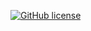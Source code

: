 [![GitHub license](https://img.shields.io/badge/license-New%20MIT-blue.svg)](https://github.com/Fukotaku/files-manager/blob/master/LICENSE)